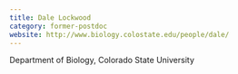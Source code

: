```yaml
---
title: Dale Lockwood
category: former-postdoc
website: http://www.biology.colostate.edu/people/dale/
---
```


Department of Biology, Colorado State University
